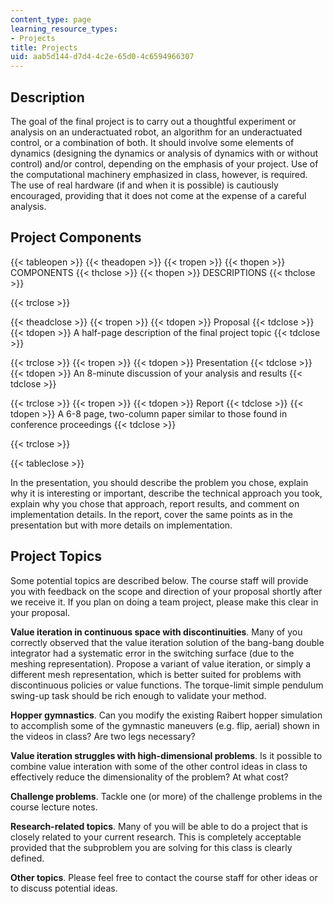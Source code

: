 ```yaml
---
content_type: page
learning_resource_types:
- Projects
title: Projects
uid: aab5d144-d7d4-4c2e-65d0-4c6594966307
---
```


Description
-----------

The goal of the final project is to carry out a thoughtful experiment or analysis on an underactuated robot, an algorithm for an underactuated control, or a combination of both. It should involve some elements of dynamics (designing the dynamics or analysis of dynamics with or without control) and/or control, depending on the emphasis of your project. Use of the computational machinery emphasized in class, however, is required. The use of real hardware (if and when it is possible) is cautiously encouraged, providing that it does not come at the expense of a careful analysis.

Project Components
------------------

{{< tableopen >}}
{{< theadopen >}}
{{< tropen >}}
{{< thopen >}}
COMPONENTS
{{< thclose >}}
{{< thopen >}}
DESCRIPTIONS
{{< thclose >}}

{{< trclose >}}

{{< theadclose >}}
{{< tropen >}}
{{< tdopen >}}
Proposal
{{< tdclose >}}
{{< tdopen >}}
A half-page description of the final project topic
{{< tdclose >}}

{{< trclose >}}
{{< tropen >}}
{{< tdopen >}}
Presentation
{{< tdclose >}}
{{< tdopen >}}
An 8-minute discussion of your analysis and results
{{< tdclose >}}

{{< trclose >}}
{{< tropen >}}
{{< tdopen >}}
Report
{{< tdclose >}}
{{< tdopen >}}
A 6-8 page, two-column paper similar to those found in conference proceedings
{{< tdclose >}}

{{< trclose >}}

{{< tableclose >}}

In the presentation, you should describe the problem you chose, explain why it is interesting or important, describe the technical approach you took, explain why you chose that approach, report results, and comment on implementation details. In the report, cover the same points as in the presentation but with more details on implementation.

Project Topics
--------------

Some potential topics are described below. The course staff will provide you with feedback on the scope and direction of your proposal shortly after we receive it. If you plan on doing a team project, please make this clear in your proposal.

**Value iteration in continuous space with discontinuities**. Many of you correctly observed that the value iteration solution of the bang-bang double integrator had a systematic error in the switching surface (due to the meshing representation). Propose a variant of value iteration, or simply a different mesh representation, which is better suited for problems with discontinuous policies or value functions. The torque-limit simple pendulum swing-up task should be rich enough to validate your method.

**Hopper gymnastics**. Can you modify the existing Raibert hopper simulation to accomplish some of the gymnastic maneuvers (e.g. flip, aerial) shown in the videos in class? Are two legs necessary?

**Value iteration struggles with high-dimensional problems**. Is it possible to combine value interation with some of the other control ideas in class to effectively reduce the dimensionality of the problem? At what cost?

**Challenge problems**. Tackle one (or more) of the challenge problems in the course lecture notes.

**Research-related topics**. Many of you will be able to do a project that is closely related to your current research. This is completely acceptable provided that the subproblem you are solving for this class is clearly defined.

**Other topics**. Please feel free to contact the course staff for other ideas or to discuss potential ideas.